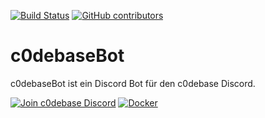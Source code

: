 [![Build Status](https://travis-ci.org/Biospheere/c0debaseBot.svg?branch=master)](https://travis-ci.org/Biospheere/c0debaseBot)
[![GitHub contributors](https://img.shields.io/github/contributors/biospheere/c0debaseBot.svg)](https://github.com/Biospheere/c0debaseBot/graphs/contributors/)

# c0debaseBot 

c0debaseBot ist ein Discord Bot für den c0debase Discord.

[![Join c0debase Discord](https://discordapp.com/api/guilds/361448651748540426/embed.png?style=banner2)](https://discord.gg/BDwBeZ3)
[![Docker](http://dockeri.co/image/biospheere/codebasebot)](https://registry.hub.docker.com/u/biospheere/codebasebot)
